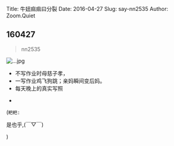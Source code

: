 Title: 牛妞痲痲曰分裂
Date: 2016-04-27
Slug: say-nn2535
Author: Zoom.Quiet


## 160427
> nn2535

![...jpg](http://zoomquiet.qiniucdn.com/niuniu-albums/nn2016/160427-nn2535.jpg?imageView2/2/w/360)

- 不写作业时母慈子孝，
- 一写作业鸡飞狗跳；亲妈瞬间变后妈。
- 每天晚上的真实写照
- ~~~ 献给所有尽职尽责的精神分裂症妈妈们[流泪][流泪][流泪]！


(`粑粑:` 

是也乎,(￣▽￣)


)
